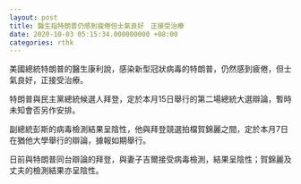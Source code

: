 ```yaml
---
layout: post
title: 醫生指特朗普仍感到疲倦但士氣良好　正接受治療
date: 2020-10-03 05:15:34.000000000 +08:00
categories: rthk
---
```


美國總統特朗普的醫生康利說，感染新型冠狀病毒的特朗普，仍然感到疲倦，但士氣良好，正接受治療。

特朗普與民主黨總統候選人拜登，定於本月15日舉行的第二場總統大選辯論，暫時未知會否另作安排。

副總統彭斯的病毒檢測結果呈陰性，他與拜登競選拍檔賀錦麗之間，定於本月7日在猶他大學舉行的辯論，據報如期舉行。

日前與特朗普同台辯論的拜登，與妻子吉爾接受病毒檢測，結果呈陰性；賀錦麗及丈夫的檢測結果亦呈陰性。
